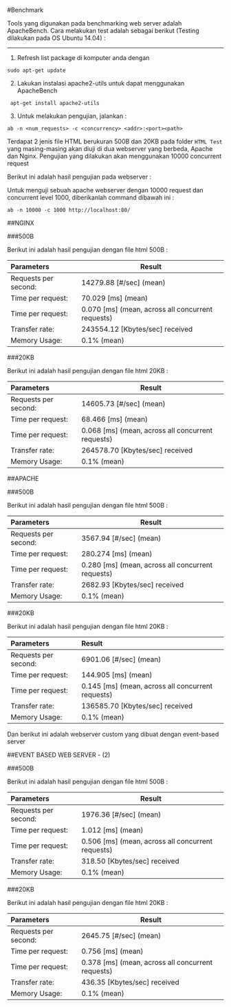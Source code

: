 #Benchmark

Tools yang digunakan pada benchmarking web server adalah ApacheBench. Cara melakukan test adalah sebagai berikut (Testing dilakukan pada OS Ubuntu 14.04) : 

----------

 1.  Refresh list package di komputer anda dengan 
```
sudo apt-get update
```
 2. Lakukan instalasi apache2-utils untuk dapat menggunakan ApacheBench
```
 apt-get install apache2-utils
```
 3. Untuk melakukan pengujian, jalankan : 
```
ab -n <num_requests> -c <concurrency> <addr>:<port><path>
```

Terdapat 2 jenis file HTML berukuran 500B dan 20KB pada folder `HTML Test` yang masing-masing akan diuji di dua webserver yang berbeda, Apache dan Nginx. Pengujian yang dilakukan akan menggunakan 10000 concurrent request

Berikut ini adalah hasil pengujian pada webserver : 

Untuk menguji  sebuah apache webserver dengan 10000 request dan concurrent level 1000, diberikanlah command dibawah ini : 

```
ab -n 10000 -c 1000 http://localhost:80/
```


##NGINX

###500B

Berikut ini adalah hasil pengujian dengan file html 500B : 

| Parameters | Result |
| :--------------------  | ---------------------------- |
|Requests per second:    |14279.88 [#/sec] (mean)|
|Time per request:       |70.029 [ms] (mean)|
|Time per request:       |0.070 [ms] (mean, across all concurrent requests)|
|Transfer rate:          |243554.12 [Kbytes/sec] received|
|Memory Usage: |0.1% (mean)|

###20KB

Berikut ini adalah hasil pengujian dengan file html 20KB : 

| Parameters | Result |
| :------------------	 | ---------------------------- |
|Requests per second:    |14605.73 [#/sec] (mean)|
|Time per request:       |68.466 [ms] (mean)|
|Time per request:       |0.068 [ms] (mean, across all concurrent requests)|
|Transfer rate:          |264578.70 [Kbytes/sec] received|
|Memory Usage: |0.1% (mean)|


##APACHE

###500B

Berikut ini adalah hasil pengujian dengan file html 500B : 

| Parameters | Result |
| :-------------------	  | ---------------------------- |
| Requests per second:    | 3567.94 [#/sec] (mean) |
| Time per request:       | 280.274 [ms] (mean) |
| Time per request:       | 0.280 [ms] (mean, across all concurrent requests) |
| Transfer rate:          | 2682.93 [Kbytes/sec] received |
| Memory Usage:		  | 0.1% (mean) |


###20KB

Berikut ini adalah hasil pengujian dengan file html 20KB : 

| Parameters | Result |
| :------------------	  | :---------------------------- |
| Requests per second:    | 6901.06 [#/sec] (mean) |
| Time per request:       | 144.905 [ms] (mean) |
| Time per request:       | 0.145 [ms] (mean, across all concurrent requests) |
| Transfer rate:          | 136585.70 [Kbytes/sec] received |
| Memory Usage: | 0.1% (mean) |


Dan berikut ini adalah webserver custom yang dibuat dengan event-based server


##EVENT BASED WEB SERVER - (2)

###500B

Berikut ini adalah hasil pengujian dengan file html 500B : 

| Parameters | Result |
| :--------------------  | ---------------------------- |
|Requests per second:    |1976.36 [#/sec] (mean)|
|Time per request:       |1.012 [ms] (mean)|
|Time per request:       |0.506 [ms] (mean, across all concurrent requests)|
|Transfer rate:          |318.50 [Kbytes/sec] received|
|Memory Usage: |0.1% (mean)|

###20KB

Berikut ini adalah hasil pengujian dengan file html 20KB : 

| Parameters | Result |
| :------------------	 | ---------------------------- |
|Requests per second:    |2645.75 [#/sec] (mean)|
|Time per request:       |0.756 [ms] (mean)|
|Time per request:       |0.378 [ms] (mean, across all concurrent requests)|
|Transfer rate:          |436.35 [Kbytes/sec] received|
|Memory Usage: |0.1% (mean)|
